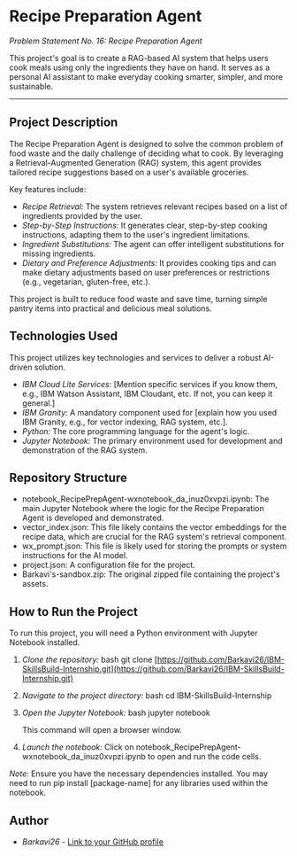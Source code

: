 # Recipe Preparation Agent

*Problem Statement No. 16: Recipe Preparation Agent*

This project's goal is to create a RAG-based AI system that helps users cook meals using only the ingredients they have on hand. It serves as a personal AI assistant to make everyday cooking smarter, simpler, and more sustainable.

---

## Project Description

The Recipe Preparation Agent is designed to solve the common problem of food waste and the daily challenge of deciding what to cook. By leveraging a Retrieval-Augmented Generation (RAG) system, this agent provides tailored recipe suggestions based on a user's available groceries.

Key features include:
* *Recipe Retrieval:* The system retrieves relevant recipes based on a list of ingredients provided by the user.
* *Step-by-Step Instructions:* It generates clear, step-by-step cooking instructions, adapting them to the user's ingredient limitations.
* *Ingredient Substitutions:* The agent can offer intelligent substitutions for missing ingredients.
* *Dietary and Preference Adjustments:* It provides cooking tips and can make dietary adjustments based on user preferences or restrictions (e.g., vegetarian, gluten-free, etc.).

This project is built to reduce food waste and save time, turning simple pantry items into practical and delicious meal solutions.

## Technologies Used

This project utilizes key technologies and services to deliver a robust AI-driven solution.

* *IBM Cloud Lite Services:* [Mention specific services if you know them, e.g., IBM Watson Assistant, IBM Cloudant, etc. If not, you can keep it general.]
* *IBM Granity:* A mandatory component used for [explain how you used IBM Granity, e.g., for vector indexing, RAG system, etc.].
* *Python:* The core programming language for the agent's logic.
* *Jupyter Notebook:* The primary environment used for development and demonstration of the RAG system.

## Repository Structure

* notebook_RecipePrepAgent-wxnotebook_da_inuz0xvpzi.ipynb: The main Jupyter Notebook where the logic for the Recipe Preparation Agent is developed and demonstrated.
* vector_index.json: This file likely contains the vector embeddings for the recipe data, which are crucial for the RAG system's retrieval component.
* wx_prompt.json: This file is likely used for storing the prompts or system instructions for the AI model.
* project.json: A configuration file for the project.
* Barkavi's-sandbox.zip: The original zipped file containing the project's assets.

## How to Run the Project

To run this project, you will need a Python environment with Jupyter Notebook installed.

1.  *Clone the repository:*
    bash
    git clone [https://github.com/Barkavi26/IBM-SkillsBuild-Internship.git](https://github.com/Barkavi26/IBM-SkillsBuild-Internship.git)
    
2.  *Navigate to the project directory:*
    bash
    cd IBM-SkillsBuild-Internship
    
3.  *Open the Jupyter Notebook:*
    bash
    jupyter notebook
    
    This command will open a browser window.
4.  *Launch the notebook:* Click on notebook_RecipePrepAgent-wxnotebook_da_inuz0xvpzi.ipynb to open and run the code cells.

*Note:* Ensure you have the necessary dependencies installed. You may need to run pip install [package-name] for any libraries used within the notebook.

## Author

* *Barkavi26* - [Link to your GitHub profile](https://github.com/Barkavi26)
